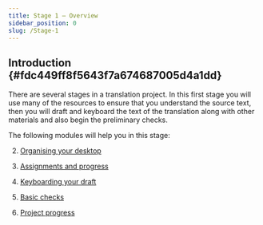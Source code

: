 ```yaml
---
title: Stage 1 – Overview
sidebar_position: 0
slug: /Stage-1
---
```




## **Introduction** {#fdc449ff8f5643f7a674687005d4a1dd}


There are several stages in a translation project. In this first stage you will use many of the resources to ensure that you understand the source text, then you will draft and keyboard the text of the translation along with other materials and also begin the preliminary checks.


The following modules will help you in this stage:


2. [Organising your desktop](https://sillsdev.github.io/paratext-manual/2.OD)  


3. [Assignments and progress](https://sillsdev.github.io/paratext-manual/3.PP1)  


4. [Keyboarding your draft](https://sillsdev.github.io/paratext-manual/4.KD)  


5. [Basic checks](https://sillsdev.github.io/paratext-manual/5.BC1)  


6. [Project progress](https://sillsdev.github.io/paratext-manual/6.PP2)

